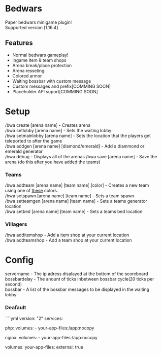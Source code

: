 # Bedwars 
Paper bedwars minigame plugin!  
Supported version [1.16.4]
## Features
- Normal bedwars gameplay!
- Ingame item & team shops
- Arena break/place protection
- Arena resseting
- Colored armor
- Waiting bossbar with custom message
- Custom messages and prefix[COMMING SOON]
- Placeholder API suport[COMMING SOON]
# Setup
/bwa create [arena name] - Creates arena  
/bwa setlobby [arena name] - Sets the waiting lobby  
/bwa setmainlobby [arena name] - Sets the location that the players get teleported to after the game  
/bwa addgen [arena name] [diamond/emerald] - Add a diammond or emerald generator  
/bwa debug - Displays all of the arenas
/bwa save [arena name] - Save the arena (do this after you have added the teams)
<h3>Teams</h3>  
/bwa addteam [arena name] [team name] [color] - Creates a new team using one of <a href="https://hub.spigotmc.org/javadocs/bukkit/org/bukkit/ChatColor.html">these</a> colors. <br>    
/bwa setspawn [arena name] [team name] - Sets a team spawn<br>
/bwa setteamgen [arena name] [team name] - Sets a teams generator location    <br>
/bwa setbed [arena name] [team name] - Sets a teams bed location  
<h3>Villagers</h3> 

/bwa additemshop - Add a item shop at your current location  
/bwa addteamshop - Add a team shop at your current location  

# Config
servername - The ip adress displayed at the bottom of the scoreboard   
bossbardelay - The anount of ticks inbetween bossbar cycle(20 ticks per second)    
bossbar - A list of the bossbar messages to be displayed in the waiting lobby  

<h3>Deafault</h3>     
````yml
version: "2"
services:

  php:
    volumes:
      - your-app-files:/app:nocopy

  nginx:
    volumes:
      - your-app-files:/app:nocopy

volumes:
  your-app-files:
    external: true
```
